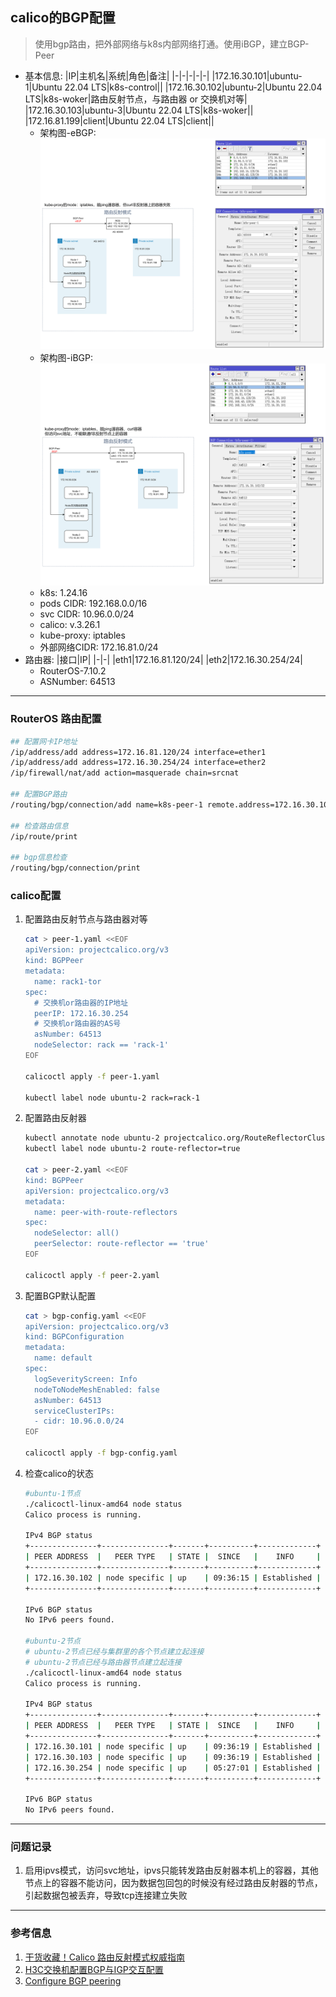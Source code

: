 ## calico的BGP配置
> 使用bgp路由，把外部网络与k8s内部网络打通。使用iBGP，建立BGP-Peer
- 基本信息:
  |IP|主机名|系统|角色|备注|
  |-|-|-|-|-|
  |172.16.30.101|ubuntu-1|Ubuntu 22.04 LTS|k8s-control||
  |172.16.30.102|ubuntu-2|Ubuntu 22.04 LTS|k8s-woker|路由反射节点，与路由器 or 交换机对等|
  |172.16.30.103|ubuntu-3|Ubuntu 22.04 LTS|k8s-woker||
  |172.16.81.199|client|Ubuntu 22.04 LTS|client||
  - 架构图-eBGP:![](img/calico-eBGP.png)
  - 架构图-iBGP:![](img/calico-iBGP.png)
  - k8s: 1.24.16
  - pods CIDR: 192.168.0.0/16
  - svc CIDR: 10.96.0.0/24
  - calico: v.3.26.1
  - kube-proxy: iptables
  - 外部网络CIDR: 172.16.81.0/24
- 路由器:
  |接口|IP|
  |-|-|
  |eth1|172.16.81.120/24|
  |eth2|172.16.30.254/24|
  - RouterOS-7.10.2
  - ASNumber: 64513
---
### RouterOS 路由配置
```bash
## 配置网卡IP地址
/ip/address/add address=172.16.81.120/24 interface=ether1
/ip/address/add address=172.16.30.254/24 interface=ether2
/ip/firewall/nat/add action=masquerade chain=srcnat

## 配置BGP路由
/routing/bgp/connection/add name=k8s-peer-1 remote.address=172.16.30.102 remote.as=64513 local.role=ebgp as=64513

## 检查路由信息
/ip/route/print

## bgp信息检查
/routing/bgp/connection/print
```
### calico配置
1. 配置路由反射节点与路由器对等
   ```bash
   cat > peer-1.yaml <<EOF
   apiVersion: projectcalico.org/v3
   kind: BGPPeer
   metadata:
     name: rack1-tor
   spec:
     # 交换机or路由器的IP地址
     peerIP: 172.16.30.254
     # 交换机or路由器的AS号
     asNumber: 64513
     nodeSelector: rack == 'rack-1'
   EOF

   calicoctl apply -f peer-1.yaml

   kubectl label node ubuntu-2 rack=rack-1
   ```
2. 配置路由反射器
   ```bash
   kubectl annotate node ubuntu-2 projectcalico.org/RouteReflectorClusterID=244.0.0.1
   kubectl label node ubuntu-2 route-reflector=true

   cat > peer-2.yaml <<EOF
   kind: BGPPeer
   apiVersion: projectcalico.org/v3
   metadata:
     name: peer-with-route-reflectors
   spec:
     nodeSelector: all()
     peerSelector: route-reflector == 'true'
   EOF

   calicoctl apply -f peer-2.yaml
   ```
3. 配置BGP默认配置
   ```bash
   cat > bgp-config.yaml <<EOF
   apiVersion: projectcalico.org/v3
   kind: BGPConfiguration
   metadata:
     name: default
   spec:
     logSeverityScreen: Info
     nodeToNodeMeshEnabled: false
     asNumber: 64513
     serviceClusterIPs:
     - cidr: 10.96.0.0/24
   EOF

   calicoctl apply -f bgp-config.yaml
   ```
4. 检查calico的状态
   ```bash
   #ubuntu-1节点
   ./calicoctl-linux-amd64 node status
   Calico process is running.

   IPv4 BGP status
   +---------------+---------------+-------+----------+-------------+
   | PEER ADDRESS  |   PEER TYPE   | STATE |  SINCE   |    INFO     |
   +---------------+---------------+-------+----------+-------------+
   | 172.16.30.102 | node specific | up    | 09:36:15 | Established |
   +---------------+---------------+-------+----------+-------------+

   IPv6 BGP status
   No IPv6 peers found.

   #ubuntu-2节点
   # ubuntu-2节点已经与集群里的各个节点建立起连接
   # ubuntu-2节点已经与路由器节点建立起连接
   ./calicoctl-linux-amd64 node status
   Calico process is running.

   IPv4 BGP status
   +---------------+---------------+-------+----------+-------------+
   | PEER ADDRESS  |   PEER TYPE   | STATE |  SINCE   |    INFO     |
   +---------------+---------------+-------+----------+-------------+
   | 172.16.30.101 | node specific | up    | 09:36:19 | Established |
   | 172.16.30.103 | node specific | up    | 09:36:19 | Established |
   | 172.16.30.254 | node specific | up    | 05:27:01 | Established |
   +---------------+---------------+-------+----------+-------------+

   IPv6 BGP status
   No IPv6 peers found.
   ```
---
### 问题记录
1. 启用ipvs模式，访问svc地址，ipvs只能转发路由反射器本机上的容器，其他节点上的容器不能访问，因为数据包回包的时候没有经过路由反射器的节点，引起数据包被丢弃，导致tcp连接建立失败
---
### 参考信息
1. [干货收藏！Calico 路由反射模式权威指南](https://segmentfault.com/a/1190000040123110)
2. [H3C交换机配置BGP与IGP交互配置](https://www.h3c.com/cn/d_201802/1065961_30005_0.htm)
3. [Configure BGP peering](https://projectcalico.docs.tigera.io/networking/bgp)